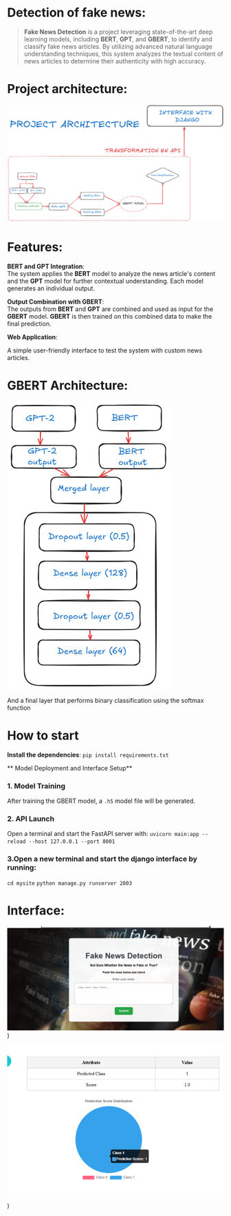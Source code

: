 # Detection of fake news:
 > **Fake News Detection** is a project leveraging state-of-the-art deep learning models, including **BERT**, **GPT**, and **GBERT**, to identify and classify fake news articles. By utilizing advanced natural language understanding techniques, this system analyzes the textual content of news articles to determine their authenticity with high accuracy.

# Project architecture:
![Project architecture](Project_architecture.png)

# Features:

**BERT and GPT Integration**:  
  The system applies the **BERT** model to analyze the news article's content and the **GPT** model for further contextual understanding. Each model generates an individual output.

**Output Combination with GBERT**:  
  The outputs from **BERT** and **GPT** are combined and used as input for the **GBERT** model. **GBERT** is then trained on this combined data to make the final prediction.

**Web Application**:

  A simple user-friendly interface to test the system with custom news articles.

# GBERT Architecture:
![GBERT](GBERT.png)

And a final layer that performs binary classification using the softmax function

# How to start
**Install the dependencies**: 
    `pip install requirements.txt`
    
** Model Deployment and Interface Setup**
### 1. Model Training
After training the GBERT model, a `.h5` model file will be generated.

### 2. API Launch
Open a terminal and start the FastAPI server with:
`uvicorn main:app --reload --host 127.0.0.1 --port 8001 `

### 3.Open a new terminal and start the django interface by running:
`cd mysite`
`python manage.py runserver 2003`

# Interface:

![GBERT](https://github.com/HalimaBouaalal/detection_fake_news/blob/master/Screenshot%202025-01-28%20001220.png))


![GBERT](https://github.com/HalimaBouaalal/detection_fake_news/blob/master/Screenshot%202025-01-28%20001231.png))









 




